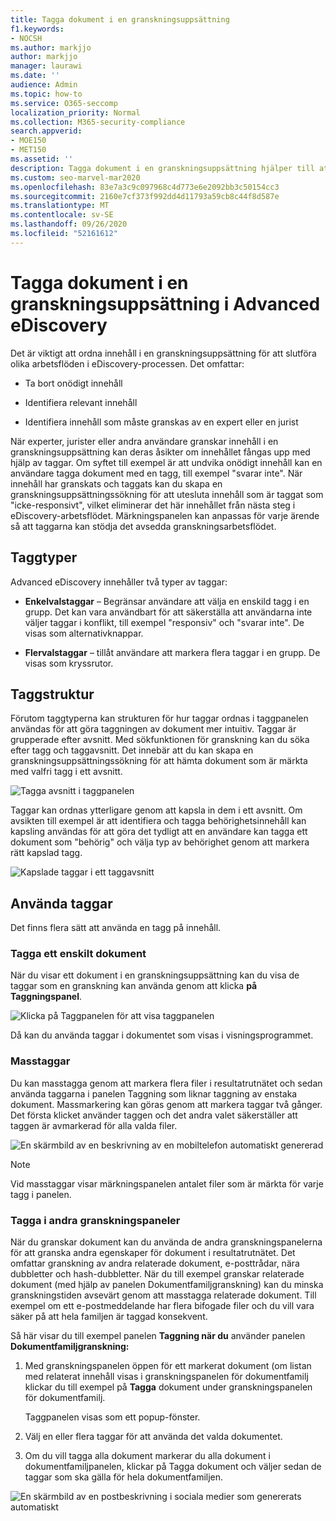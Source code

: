 ```yaml
---
title: Tagga dokument i en granskningsuppsättning
f1.keywords:
- NOCSH
ms.author: markjjo
author: markjjo
manager: laurawi
ms.date: ''
audience: Admin
ms.topic: how-to
ms.service: O365-seccomp
localization_priority: Normal
ms.collection: M365-security-compliance
search.appverid:
- MOE150
- MET150
ms.assetid: ''
description: Tagga dokument i en granskningsuppsättning hjälper till att ta bort onödigt innehåll och identifiera relevant innehåll i Advanced eDiscovery fall.
ms.custom: seo-marvel-mar2020
ms.openlocfilehash: 83e7a3c9c097968c4d773e6e2092bb3c50154cc3
ms.sourcegitcommit: 2160e7cf373f992dd4d11793a59cb8c44f8d587e
ms.translationtype: MT
ms.contentlocale: sv-SE
ms.lasthandoff: 09/26/2020
ms.locfileid: "52161612"
---
```

# <a name="tag-documents-in-a-review-set-in-advanced-ediscovery"></a>Tagga dokument i en granskningsuppsättning i Advanced eDiscovery

Det är viktigt att ordna innehåll i en granskningsuppsättning för att slutföra olika arbetsflöden i eDiscovery-processen. Det omfattar:

- Ta bort onödigt innehåll

- Identifiera relevant innehåll
 
- Identifiera innehåll som måste granskas av en expert eller en jurist

När experter, jurister eller andra användare granskar innehåll i en granskningsuppsättning kan deras åsikter om innehållet fångas upp med hjälp av taggar. Om syftet till exempel är att undvika onödigt innehåll kan en användare tagga dokument med en tagg, till exempel "svarar inte". När innehåll har granskats och taggats kan du skapa en granskningsuppsättningssökning för att utesluta innehåll som är taggat som "icke-responsivt", vilket eliminerar det här innehållet från nästa steg i eDiscovery-arbetsflödet. Märkningspanelen kan anpassas för varje ärende så att taggarna kan stödja det avsedda granskningsarbetsflödet.

## <a name="tag-types"></a>Taggtyper

Advanced eDiscovery innehåller två typer av taggar:

- **Enkelvalstaggar** – Begränsar användare att välja en enskild tagg i en grupp. Det kan vara användbart för att säkerställa att användarna inte väljer taggar i konflikt, till exempel "responsiv" och "svarar inte". De visas som alternativknappar.

- **Flervalstaggar** – tillåt användare att markera flera taggar i en grupp. De visas som kryssrutor.

## <a name="tag-structure"></a>Taggstruktur

Förutom taggtyperna kan strukturen för hur taggar ordnas i taggpanelen användas för att göra taggningen av dokument mer intuitiv. Taggar är grupperade efter avsnitt. Med sökfunktionen för granskning kan du söka efter tagg och taggavsnitt. Det innebär att du kan skapa en granskningsuppsättningssökning för att hämta dokument som är märkta med valfri tagg i ett avsnitt.

![Tagga avsnitt i taggpanelen](../media/Tagtypes.png)

Taggar kan ordnas ytterligare genom att kapsla in dem i ett avsnitt. Om avsikten till exempel är att identifiera och tagga behörighetsinnehåll kan kapsling användas för att göra det tydligt att en användare kan tagga ett dokument som "behörig" och välja typ av behörighet genom att markera rätt kapslad tagg.

![Kapslade taggar i ett taggavsnitt](../media/Nestingtags.png)

## <a name="applying-tags"></a>Använda taggar

Det finns flera sätt att använda en tagg på innehåll.

### <a name="tagging-a-single-document"></a>Tagga ett enskilt dokument

När du visar ett dokument i en granskningsuppsättning kan du visa de taggar som en granskning kan använda genom att klicka **på Taggningspanel**.

![Klicka på Taggpanelen för att visa taggpanelen](../media/Singledoctag.png)

Då kan du använda taggar i dokumentet som visas i visningsprogrammet.

### <a name="bulk-tagging"></a>Masstaggar

Du kan masstagga genom att markera flera filer i resultatrutnätet och sedan använda taggarna i panelen Taggning som liknar taggning av enstaka dokument.  Massmarkering kan göras genom att markera taggar två gånger. Det första klicket använder taggen och det andra valet säkerställer att taggen är avmarkerad för alla valda filer.

![En skärmbild av en beskrivning av en mobiltelefon automatiskt genererad](../media/Bulktag.png)

> [!NOTE]
> Vid masstaggar visar märkningspanelen antalet filer som är märkta för varje tagg i panelen.

### <a name="tagging-in-other-review-panels"></a>Tagga i andra granskningspaneler

När du granskar dokument kan du använda de andra granskningspanelerna för att granska andra egenskaper för dokument i resultatrutnätet. Det omfattar granskning av andra relaterade dokument, e-posttrådar, nära dubbletter och hash-dubbletter. När du till exempel granskar relaterade dokument  (med hjälp av panelen Dokumentfamiljgranskning) kan du minska granskningstiden avsevärt genom att masstagga relaterade dokument. Till exempel om ett e-postmeddelande har flera bifogade filer och du vill vara säker på att hela familjen är taggad konsekvent.

Så här visar du till exempel panelen **Taggning när du** använder panelen **Dokumentfamiljgranskning:**

1. Med granskningspanelen öppen för ett markerat dokument (om listan med  relaterat innehåll visas i granskningspanelen för dokumentfamilj klickar du till exempel på **Tagga** dokument under granskningspanelen för dokumentfamilj.

   Taggpanelen visas som ett popup-fönster.

2. Välj en eller flera taggar för att använda det valda dokumentet. 

3. Om du vill tagga alla  dokument markerar du alla dokument i dokumentfamiljpanelen, klickar på Tagga dokument och väljer sedan de taggar som ska gälla för hela dokumentfamiljen.

![En skärmbild av en postbeskrivning i sociala medier som genererats automatiskt](../media/Relatedtag.png)
